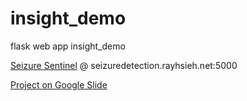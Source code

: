 # insight_demo
flask web app insight_demo


[Seizure Sentinel](seizuredetection.rayhsieh.net:5000) @ seizuredetection.rayhsieh.net:5000

[Project on Google Slide](https://bit.ly/2Utrwtw)
